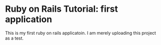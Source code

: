 # Ruby on Rails Tutorial: first application

This is my first ruby on rails applicatoin.
I am merely uploading this project as a test.